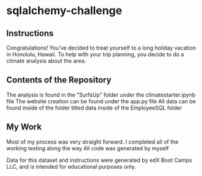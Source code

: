# sqlalchemy-challenge

## Instructions
Congratulations! You've decided to treat yourself to a long holiday vacation in Honolulu, Hawaii. To help with your trip planning, you decide to do a climate analysis about the area.


## Contents of the Repository
The analysis is found in the "SurfsUp" folder under the climatestarter.ipynb file
The website creation can be found under the app.py file
All data can be found inside of the folder titled data inside of the EmployeeSQL folder


## My Work
Most of my process was very straight forward. I completed all of the working testing along the way
All code was generated by myself
    
Data for this dataset and instructions were generated by edX Boot Camps LLC, and is intended for educational purposes only.
